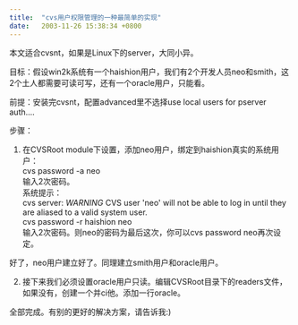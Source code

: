 ```yaml
---
title:  "cvs用户权限管理的一种最简单的实现"
date:   2003-11-26 15:38:34 +0800
---
```


本文适合cvsnt，如果是Linux下的server，大同小异。  

目标：假设win2k系统有一个haishion用户，我们有2个开发人员neo和smith，这2个土人都需要可读可写，还有一个oracle用户，只能看。  

前提：安装完cvsnt，配置advanced里不选择use local users for pserver auth....  

步骤：  
1. 在CVSRoot module下设置，添加neo用户，绑定到haishion真实的系统用户：  
cvs password -a neo  
输入2次密码。  
系统提示：  
cvs server: *WARNING* CVS user 'neo' will not be able to log in until they are aliased to a valid system user.  
cvs password -r haishion neo  
输入2次密码。则neo的密码为最后这次，你可以cvs password neo再次设定。  

好了，neo用户建立好了。同理建立smith用户和oracle用户。  

2. 接下来我们必须设置oracle用户只读。编辑CVSRoot目录下的readers文件，如果没有，创建一个并ci他。添加一行oracle。  

全部完成。有别的更好的解决方案，请告诉我:)  

